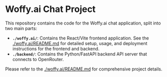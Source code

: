 # Woffy.ai Chat Project

This repository contains the code for the Woffy.ai chat application, split into two main parts:

*   **`./woffy.ai/`**: Contains the React/Vite frontend application. See the [./woffy.ai/README.md](./woffy.ai/README.md) for detailed setup, usage, and deployment instructions for the frontend and backend.
*   **`./backend/`**: Contains the Python/FastAPI backend API server that connects to OpenRouter.

Please refer to the [./woffy.ai/README.md](./woffy.ai/README.md) for comprehensive project details.
